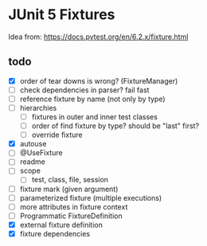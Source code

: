# JUnit 5 Fixtures

Idea from: https://docs.pytest.org/en/6.2.x/fixture.html

## todo

- [x] order of tear downs is wrong? (FixtureManager)
- [ ] check dependencies in parser? fail fast
- [ ] reference fixture by name (not only by type)
- [ ] hierarchies
    - [ ] fixtures in outer and inner test classes
    - [ ] order of find fixture by type? should be "last" first?
    - [ ] override fixture
- [x] autouse
- [ ] @UseFixture
- [ ] readme
- [ ] scope
    - [ ] test, class, file, session
- [ ] fixture mark (given argument)
- [ ] parameterized fixture (multiple executions)
- [ ] more attributes in fixture context
- [ ] Programmatic FixtureDefinition
- [x] external fixture definition
- [x] fixture dependencies
